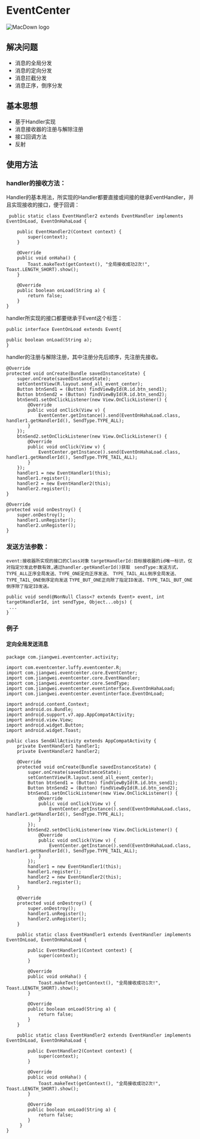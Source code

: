 # EventCenter

![MacDown logo](https://timgsa.baidu.com/timg?image&quality=80&size=b9999_10000&sec=1492799239489&di=3683731794f7c92b0e10b75a4746df26&imgtype=0&src=http%3A%2F%2Fimg27.51tietu.net%2Fpic%2F2017-011500%2F20170115001256mo4qcbhixee164299.jpg)
## 解决问题
* 消息的全局分发
* 消息的定向分发
* 消息拦截分发
* 消息正序，倒序分发

## 基本思想
* 基于Handler实现
* 消息接收器的注册与解除注册
* 接口回调方法
* 反射

## 使用方法
### handler的接收方法：
Handler的基本用法，所实现的Handler都要直接或间接的继承EventHandler，并且实现接收的接口，便于回调：

 	 public static class EventHandler2 extends EventHandler implements EventOnLoad, EventOnHahaLoad {

        public EventHandler2(Context context) {
            super(context);
        }

        @Override
        public void onHaha() {
            Toast.makeText(getContext(), "全局接收成功2次!", Toast.LENGTH_SHORT).show();
        }

        @Override
        public boolean onLoad(String a) {
            return false;
        }
    }
handler所实现的接口都要继承于Event这个标签：

	public interface EventOnLoad extends Event{

    public boolean onLoad(String a);
	}
handler的注册与解除注册，其中注册分先后顺序，先注册先接收。

    @Override
    protected void onCreate(Bundle savedInstanceState) {
        super.onCreate(savedInstanceState);
        setContentView(R.layout.send_all_event_center);
        Button btnSend1 = (Button) findViewById(R.id.btn_send1);
        Button btnSend2 = (Button) findViewById(R.id.btn_send2);
        btnSend1.setOnClickListener(new View.OnClickListener() {
            @Override
            public void onClick(View v) {
                EventCenter.getInstance().send(EventOnHahaLoad.class, handler1.getHandlerId(), SendType.TYPE_ALL);
            }
        });
        btnSend2.setOnClickListener(new View.OnClickListener() {
            @Override
            public void onClick(View v) {
                EventCenter.getInstance().send(EventOnHahaLoad.class, handler1.getHandlerId(), SendType.TYPE_TAIL_ALL);
            }
        });
        handler1 = new EventHandler1(this);
        handler1.register();
        handler2 = new EventHandler2(this);
        handler2.register();
    }

    @Override
    protected void onDestroy() {
        super.onDestroy();
        handler1.unRegister();
        handler2.unRegister();
    }
     
### 发送方法参数： 
  `event:接收器所实现的接口的Class对象`
  `targetHandlerId:目标接收器的id唯一标识，仅对指定分发此参数有效,通过handler.getHandlerId()获取 `
  `sendType:发送方式，TYPE_ALL正序全局发送、TYPE_ONE定向正序发送、`
  `TYPE_TAIL_ALL倒序全局发送、TYPE_TAIL_ONE倒序定向发送`
  `TYPE_BUT_ONE正向除了指定ID发送、TYPE_TAIL_BUT_ONE倒序除了指定ID发送。`
   
 	public void send(@NonNull Class<? extends Event> event, int targetHandlerId, int sendType, Object...objs) {
 	 ...
  	}
  	
### 例子

#### 定向全局发送消息

	package com.jiangwei.eventcenter.activity;
	
	import com.eventcenter.luffy.eventcenter.R;
	import com.jiangwei.eventcenter.core.EventCenter;
	import com.jiangwei.eventcenter.core.EventHandler;
	import com.jiangwei.eventcenter.core.SendType;
	import com.jiangwei.eventcenter.eventinterface.EventOnHahaLoad;
	import com.jiangwei.eventcenter.eventinterface.EventOnLoad;
	
	import android.content.Context;
	import android.os.Bundle;
	import android.support.v7.app.AppCompatActivity;
	import android.view.View;
	import android.widget.Button;
	import android.widget.Toast;

	public class SendAllActivity extends AppCompatActivity {
	    private EventHandler1 handler1;
	    private EventHandler2 handler2;
	
	    @Override
	    protected void onCreate(Bundle savedInstanceState) {
	        super.onCreate(savedInstanceState);
	        setContentView(R.layout.send_all_event_center);
	        Button btnSend1 = (Button) findViewById(R.id.btn_send1);
	        Button btnSend2 = (Button) findViewById(R.id.btn_send2);
	        btnSend1.setOnClickListener(new View.OnClickListener() {
	            @Override
	            public void onClick(View v) {
	                EventCenter.getInstance().send(EventOnHahaLoad.class, handler1.getHandlerId(), SendType.TYPE_ALL);
	            }
	        });
	        btnSend2.setOnClickListener(new View.OnClickListener() {
	            @Override
	            public void onClick(View v) {
	                EventCenter.getInstance().send(EventOnHahaLoad.class, handler1.getHandlerId(), SendType.TYPE_TAIL_ALL);
	            }
	        });
	        handler1 = new EventHandler1(this);
	        handler1.register();
	        handler2 = new EventHandler2(this);
	        handler2.register();
	    }
	
	    @Override
	    protected void onDestroy() {
	        super.onDestroy();
	        handler1.unRegister();
	        handler2.unRegister();
	    }
	
	    public static class EventHandler1 extends EventHandler implements EventOnLoad, EventOnHahaLoad {
	
	        public EventHandler1(Context context) {
	            super(context);
	        }
	
	        @Override
	        public void onHaha() {
	            Toast.makeText(getContext(), "全局接收成功1次!", Toast.LENGTH_SHORT).show();
	        }
	
	        @Override
	        public boolean onLoad(String a) {
	            return false;
	        }
	    }
	
	    public static class EventHandler2 extends EventHandler implements EventOnLoad, EventOnHahaLoad {
	
	        public EventHandler2(Context context) {
	            super(context);
	        }
	
	        @Override
	        public void onHaha() {
	            Toast.makeText(getContext(), "全局接收成功2次!", Toast.LENGTH_SHORT).show();
	        }
	
	        @Override
	        public boolean onLoad(String a) {
	            return false;
	        }
	     }
	}
























